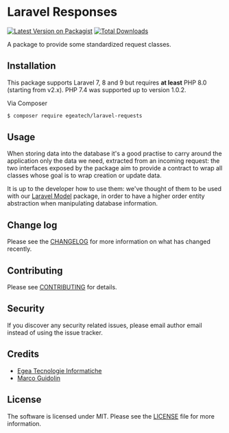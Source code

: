 # Laravel Responses

[![Latest Version on Packagist][ico-version]][link-packagist]
[![Total Downloads][ico-downloads]][link-downloads]

A package to provide some standardized request classes.

## Installation

This package supports Laravel 7, 8 and 9 but requires **at least** PHP 8.0 (starting from v2.x). PHP 7.4 was supported
up to version 1.0.2.

Via Composer

``` bash
$ composer require egeatech/laravel-requests
```

## Usage

When storing data into the database it's a good practise to carry around the application only the data we need,
extracted from an incoming request: the two interfaces exposed by the package aim to provide a contract to
wrap all classes whose goal is to wrap creation or update data.

It is up to the developer how to use them: we've thought of them to be used with our
[Laravel Model](https://github.com/EgeatechSRL/laravel-model) package, in order to have a higher order entity 
abstraction when manipulating database information.

## Change log

Please see the [CHANGELOG](CHANGELOG.md) for more information on what has changed recently.

## Contributing

Please see [CONTRIBUTING](CONTRIBUTING.md) for details.

## Security

If you discover any security related issues, please email author email instead of using the issue tracker.

## Credits

- [Egea Tecnologie Informatiche][link-author]
- [Marco Guidolin](mailto:m.guidolin@egeatech.com)

## License

The software is licensed under MIT. Please see the [LICENSE](LICENSE.md) file for more information.

[ico-version]: https://img.shields.io/packagist/v/egeatech/laravel-requests.svg?style=flat-square
[ico-downloads]: https://img.shields.io/packagist/dt/egeatech/laravel-requests.svg?style=flat-square

[link-packagist]: https://packagist.org/packages/egeatech/laravel-requests
[link-downloads]: https://packagist.org/packages/egeatech/laravel-requests
[link-travis]: https://travis-ci.org/egeatech/laravel-requests
[link-author]: https://egeatech.com

